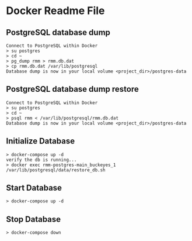 # Docker Readme File

## PostgreSQL database dump
```
Connect to PostgreSQL within Docker
> su postgres
> cd ~
> pg_dump rmm > rmm.db.dat
> cp rmm.db.dat /var/lib/postgresql
Database dump is now in your local volume <project_dir>/postgres-data
```

## PostgreSQL database dump restore
```
Connect to PostgreSQL within Docker
> su postgres
> cd ~
> psql rmm < /var/lib/postgresql/rmm.db.dat
Database dump is now in your local volume <project_dir>/postgres-data
```

## Initialize Database
```
> docker-compose up -d
verify the db is running...
> docker exec rmm-postgres-main_buckeyes_1 /var/lib/postgresql/data/restore_db.sh
```

## Start Database
```
> docker-compose up -d
```

## Stop Database
```
> docker-compose down
```